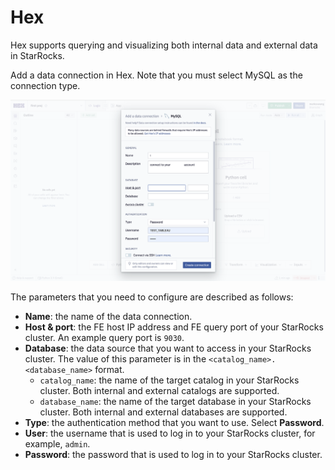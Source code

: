# Hex

Hex supports querying and visualizing both internal data and external data in StarRocks.

Add a data connection in Hex. Note that you must select MySQL as the connection type.

![Hex](../../assets/BI_hex_1.png)

The parameters that you need to configure are described as follows:

- **Name**: the name of the data connection.
- **Host & port**: the FE host IP address and FE query port of your StarRocks cluster. An example query port is `9030`.
- **Database**: the data source that you want to access in your StarRocks cluster. The value of this parameter is in the `<catalog_name>.<database_name>` format.
  - `catalog_name`: the name of the target catalog in your StarRocks cluster. Both internal and external catalogs are supported.
  - `database_name`: the name of the target database in your StarRocks cluster. Both internal and external databases are supported.
- **Type**: the authentication method that you want to use. Select **Password**.
- **User**: the username that is used to log in to your StarRocks cluster, for example, `admin`.
- **Password**: the password that is used to log in to your StarRocks cluster.

